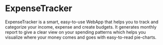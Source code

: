 # ExpenseTracker
ExpenseTracker is a smart, easy-to-use WebApp that helps you to track and categorize your income, expense and create budgets. It generates monthly report to give a clear view on your spending patterns which helps you visualize where your money comes and goes with easy-to-read pie-charts.
